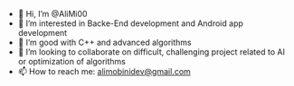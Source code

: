 - 👋 Hi, I’m @AliMi00
- 👀 I’m interested in Backe-End development and Android app development
- 🌱 I’m good with C++ and advanced algorithms 
- 💞️ I’m looking to collaborate on difficult, challenging project related to AI or optimization of algorithms
- 📫 How to reach me: alimobinidev@gmail.com

<!---
AliMi00/AliMi00 is a ✨ special ✨ repository because its `README.md` (this file) appears on your GitHub profile.
You can click the Preview link to take a look at your changes.
--->
